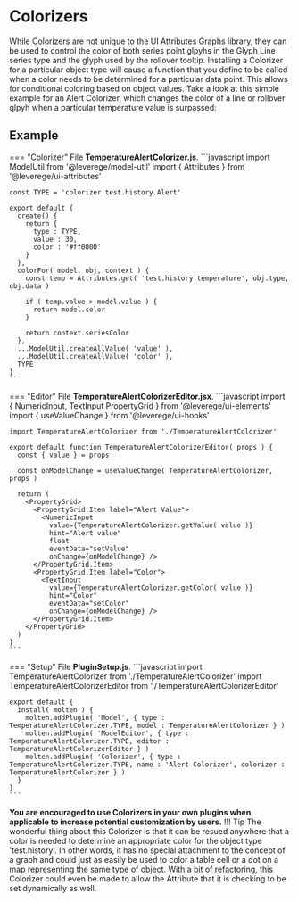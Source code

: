 # Colorizers
While Colorizers are not unique to the UI Attributes Graphs library, they can be used to control the color of both series point glpyhs in the Glyph Line series type and the glyph used by the rollover tooltip. Installing a Colorizer for a particular object type will cause a function that you define to be called when a color needs to be determined for a particular data point. This allows for conditional coloring based on object values. Take a look at this simple example for an Alert Colorizer, which changes the color of a line or rollover glpyh when a particular temperature value is surpassed:

## Example
=== "Colorizer"
    File **TemperatureAlertColorizer.js**.
    ```javascript
    import ModelUtil from '@leverege/model-util'
    import { Attributes } from '@leverege/ui-attributes'
    
    const TYPE = 'colorizer.test.history.Alert'

    export default {
      create() {
        return {
          type : TYPE,
          value : 30,
          color : '#ff0000'
        }
      },
      colorFor( model, obj, context ) {
        const temp = Attributes.get( 'test.history.temperature', obj.type, obj.data )

        if ( temp.value > model.value ) {
          return model.color
        }

        return context.seriesColor
      },
      ...ModelUtil.createAllValue( 'value' ),
      ...ModelUtil.createAllValue( 'color' ),
      TYPE
    }
    ```
=== "Editor"
    File **TemperatureAlertColorizerEditor.jsx**.
    ```javascript
    import { NumericInput, TextInput PropertyGrid } from '@leverege/ui-elements'
    import { useValueChange } from '@leverege/ui-hooks'

    import TemperatureAlertColorizer from './TemperatureAlertColorizer'

    export default function TemperatureAlertColorizerEditor( props ) {
      const { value } = props

      const onModelChange = useValueChange( TemperatureAlertColorizer, props )

      return (
        <PropertyGrid>
          <PropertyGrid.Item label="Alert Value">
            <NumericInput
              value={TemperatureAlertColorizer.getValue( value )}
              hint="Alert value"
              float
              eventData="setValue"
              onChange={onModelChange} />
          </PropertyGrid.Item>
          <PropertyGrid.Item label="Color">
            <TextInput
              value={TemperatureAlertColorizer.getColor( value )}
              hint="Color"
              eventData="setColor"
              onChange={onModelChange} />
          </PropertyGrid.Item>
        </PropertyGrid>
      )
    }
    ```
=== "Setup"
    File **PluginSetup.js**.
    ```javascript
    import TemperatureAlertColorizer from './TemperatureAlertColorizer'
    import TemperatureAlertColorizerEditor from './TemperatureAlertColorizerEditor'

    export default {
      install( molten ) {
        molten.addPlugin( 'Model', { type : TemperatureAlertColorizer.TYPE, model : TemperatureAlertColorizer } )
        molten.addPlugin( 'ModelEditor', { type : TemperatureAlertColorizer.TYPE, editor : TemperatureAlertColorizerEditor } )
        molten.addPlugin( 'Colorizer', { type : TemperatureAlertColorizer.TYPE, name : 'Alert Colorizer', colorizer : TemperatureAlertColorizer } )
      }
    }
    ```
**You are encouraged to use Colorizers in your own plugins when applicable to increase potential customization by users.**
!!! Tip
    The wonderful thing about this Colorizer is that it can be resued anywhere that a color is needed to determine an appropriate color for the object type 'test.history'. In other words, it has no special attachment to the concept of a graph and could just as easily be used to color a table cell or a dot on a map representing the same type of object. With a bit of refactoring, this Colorizer could even be made to allow the Attribute that it is checking to be set dynamically as well.